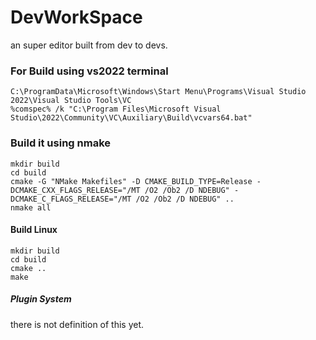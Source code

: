 # DevWorkSpace

an super editor built from dev to devs.

### For Build using vs2022 terminal
```
C:\ProgramData\Microsoft\Windows\Start Menu\Programs\Visual Studio 2022\Visual Studio Tools\VC
%comspec% /k "C:\Program Files\Microsoft Visual Studio\2022\Community\VC\Auxiliary\Build\vcvars64.bat"
```
### Build it using nmake

```
mkdir build
cd build
cmake -G "NMake Makefiles" -D CMAKE_BUILD_TYPE=Release -DCMAKE_CXX_FLAGS_RELEASE="/MT /O2 /Ob2 /D NDEBUG" -DCMAKE_C_FLAGS_RELEASE="/MT /O2 /Ob2 /D NDEBUG" ..
nmake all
```
#### Build Linux
```
mkdir build
cd build 
cmake ..
make
```


##### Plugin System

there is not definition of this yet.